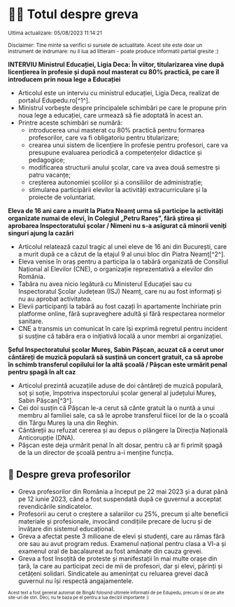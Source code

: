 # 👩‍🏫 Totul despre greva
<sub>Ultima actualizare: 05/08/2023 11:14:21</sub>

<sub>Disclaimer: Tine minte sa verifici si sursele de actualitate. Acest site este doar un instrument de indrumare: nu il lua ad litteram - poate produce informatii partial gresite :)</sub>

**INTERVIU Ministrul Educației, Ligia Deca: În viitor, titularizarea vine după licențierea în profesie și după noul masterat cu 80% practică, pe care îl introducem prin noua lege a Educației**
- Articolul este un interviu cu ministrul educației, Ligia Deca, realizat de portalul Edupedu.ro[^1^].
- Ministrul vorbește despre principalele schimbări pe care le propune prin noua lege a educației, care urmează să fie adoptată în acest an.
- Printre aceste schimbări se numără: 
    - introducerea unui masterat cu 80% practică pentru formarea profesorilor, care va fi obligatoriu pentru titularizare;
    - crearea unui sistem de licențiere în profesie pentru profesori, care va presupune evaluarea periodică a competențelor didactice și pedagogice;
    - modificarea structurii anului școlar, care va avea două semestre și patru vacanțe;
    - creșterea autonomiei școlilor și a consiliilor de administrație;
    - stimularea participării elevilor la activități extracurriculare și la proiecte de voluntariat.

**Eleva de 16 ani care a murit la Piatra Neamț urma să participe la activități organizate numai de elevi, în Colegiul „Petru Rareș”, fără știrea și aprobarea Inspectoratului școlar / Nimeni nu s-a asigurat că minorii veniți singuri ajung la cazări**
- Articolul relatează cazul tragic al unei eleve de 16 ani din București, care a murit după ce a căzut de la etajul 9 al unui bloc din Piatra Neamț[^2^].
- Eleva venise în oraș pentru a participa la o tabără organizată de Consiliul Național al Elevilor (CNE), o organizație reprezentativă a elevilor din România.
- Tabăra nu avea nicio legătură cu Ministerul Educației sau cu Inspectoratul Școlar Județean (ISJ) Neamț, care nu au fost informați și nu au aprobat activitatea.
- Elevii participanți la tabără au fost cazați în apartamente închiriate prin platforme online, fără supraveghere adultă și fără respectarea normelor sanitare.
- CNE a transmis un comunicat în care își exprimă regretul pentru incident și susține că tabăra era o inițiativă locală a unor membri ai organizației.

**Șeful Inspectoratului școlar Mureș, Sabin Pășcan, acuzat că a cerut unor cântăreți de muzică populară să susțină un concert gratuit, ca să aprobe în schimb transferul copilului lor la altă școală / Pășcan este urmărit penal pentru șpagă în alt caz**
- Articolul prezintă acuzațiile aduse de doi cântăreți de muzică populară, soț și soție, împotriva inspectorului școlar general al județului Mureș, Sabin Pășcan[^3^].
- Cei doi susțin că Pășcan le-a cerut să cânte gratuit la o nuntă a unui membru al familiei sale, ca să le aprobe transferul fiicei lor de la o școală din Târgu Mureș la una din Reghin.
- Cântăreții au refuzat cererea și au depus o plângere la Direcția Națională Anticorupție (DNA).
- Pășcan este deja urmărit penal în alt dosar, pentru că ar fi primit șpagă de la un director de școală pentru a-i menține funcția.

## 🏫 Despre greva profesorilor
- Greva profesorilor din România a început pe 22 mai 2023 și a durat până pe 12 iunie 2023, când a fost suspendată după ce guvernul a acceptat revendicările sindicatelor.
- Profesorii au cerut o creștere a salariilor cu 25%, precum și alte beneficii materiale și profesionale, invocând condițiile precare de lucru și de învățare din sistemul educațional.
- Greva a afectat peste 3 milioane de elevi și studenți, care au rămas fără ore sau au avut program redus. Examenul național pentru clasa a VI-a și examenul oral de bacalaureat au fost amânate din cauza grevei.
- Greva a fost însoțită de proteste și manifestații în mai multe orașe din țară, la care au participat zeci de mii de profesori, dar și elevi, părinți și cetățeni solidari. Sindicatele au amenințat cu reluarea grevei dacă guvernul nu își respectă angajamentele.


<sub><sub>Acest text a fost generat automat de BingAI folosind ultimele informatii de pe Edupedu, precum si de pe alte site-uri de stiri. Deci, nu te baza pe el pentru a lua decizii importante :)</sub></sub>